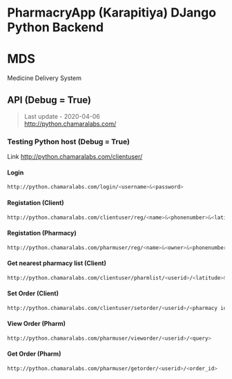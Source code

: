 # PharmacryApp (Karapitiya) DJango Python Backend

# MDS
Medicine Delivery System

## API (Debug = True)
> Last update - 2020-04-06 <br>
http://python.chamaralabs.com/

### Testing Python host (Debug = True)
Link http://python.chamaralabs.com/clientuser/


#### Login
```bash
http://python.chamaralabs.com/login/<username>&<password>
```
#### Registation (Client)
```bash
http://python.chamaralabs.com/clientuser/reg/<name>&<phonenumber>&<latitude>&<longidute>&<address>&<password>
```
#### Registation (Pharmacy)
```bash
http://python.chamaralabs.com/pharmuser/reg/<name>&<owner>&<phonenumber>&<latitude>&<longidute>&<address>&<password>
```
#### Get nearest pharmacy list (Client)
```bash
http://python.chamaralabs.com/clientuser/pharmlist/<userid>/<latitude>&<longidute>
```
#### Set Order (Client)
```bash
http://python.chamaralabs.com/clientuser/setorder/<userid>/<pharmacy id list>
```

#### View Order (Pharm)
```bash
http://python.chamaralabs.com/pharmuser/vieworder/<userid>/<query>
```
#### Get Order (Pharm)
```bash
http://python.chamaralabs.com/pharmuser/getorder/<userid>/<order_id>
```
